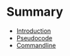 # Summary

- [Introduction](introduction.md)
- [Pseudocode](./pseudocode.md)
- [Commandline](./cli.md)
